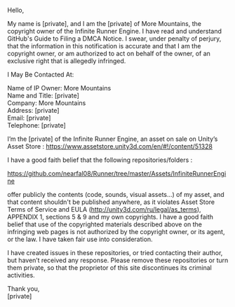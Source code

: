 Hello,

My name is [private], and I am the [private] of More Mountains, the copyright owner of the Infinite Runner Engine. I have read and understand GitHub's Guide to Filing a DMCA Notice. I swear, under penalty of perjury, that the information in this notification is accurate and that I am the copyright owner, or am authorized to act on behalf of the owner, of an exclusive right that is allegedly infringed.

I May Be Contacted At:

Name of IP Owner: More Mountains  
Name and Title: [private]  
Company: More Mountains  
Address: [private]  
Email: [private]  
Telephone: [private]  

I’m the [private] of the Infinite Runner Engine, an asset on sale on Unity’s Asset Store : https://www.assetstore.unity3d.com/en/#!/content/51328

I have a good faith belief that the following repositories/folders :

https://github.com/nearfal08/Runner/tree/master/Assets/InfiniteRunnerEngine

offer publicly the contents (code, sounds, visual assets…) of my asset, and that content shouldn't be published anywhere, as it violates Asset Store Terms of Service and EULA (http://unity3d.com/ru/legal/as_terms), APPENDIX 1, sections 5 & 9 and my own copyrights. I have a good faith belief that use of the copyrighted materials described above on the infringing web pages is not authorized by the copyright owner, or its agent, or the law. I have taken fair use into consideration.

I have created issues in these repositories, or tried contacting their author, but haven’t received any response. Please remove these repositories or turn them private, so that the proprietor of this site discontinues its criminal activities.

Thank you,  
[private]
